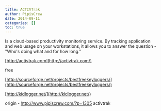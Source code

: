 ```yaml
---
title: ACTIVTrak
author: PipisCrew
date: 2014-09-11
categories: []
toc: true
---
```


Is a cloud-based productivity monitoring service. By tracking application and web usage on your workstations, it allows you to answer the question - "Who's doing what and for how long."

[http://activtrak.com](http://activtrak.com/)

free

[http://sourceforge.net/projects/bestfreekeyloggers/](http://sourceforge.net/projects/bestfreekeyloggers/)

[http://kidlogger.net/](http://kidlogger.net/)

origin - http://www.pipiscrew.com/?p=1305 activtrak